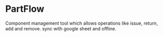 # PartFlow
Component management tool which allows operations like issue, return, add and remove. sync with google sheet and offline.

